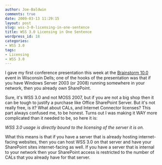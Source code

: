 ```yaml
---
author: Joe-Baldwin
comments: true
date: 2009-03-13 11:29:15
layout: post
slug: wss-3-0-licensing-in-one-sentence
title: WSS 3.0 Licensing in One Sentence
wordpress_id: 18
categories:
- WSS 3.0
tags:
- Licensing
- WSS 3.0
---
```


I gave my first conference presentation this week at the [Brainstorm 10.0](http://www.onalaska.k12.wi.us/brainstorm/) event in Wisconsin Dells; one of the hooks of the presentation was that if you have Windows Server 2003 (or 2008) running somewhere in your network, then you already own SharePoint.




Sure, it's WSS 3.0 and not MOSS 2007, but if you are not a big shop then it can be tough to justify a purchase like Office SharePoint Server. But it's not really free, is it? What about CALs, and Internet Connector licenses? This part always confused me, to be honest. Turns out I was making it WAY more complicated than it needed to be, so here it is:




_WSS 3.0 usage is directly bound to the licensing of the server it is on._




What this means is that if you have a server that is already hosting internet-facing websites, then you can host WSS 3.0 on that server and have your SharePoint sites internet-facing as well. If you have a server that is internal to your network then your SharePoint access is restricted to the number of CALs that you already have for that server.
